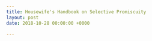 ```yaml
---
title: Housewife's Handbook on Selective Promiscuity
layout: post
date: 2018-10-28 00:00:00 +0000

---
```

